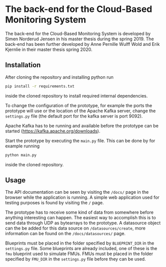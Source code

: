 # The back-end for the Cloud-Based Monitoring System

The back-end for the Cloud-Based Monitoring System is developed by Simen Norderud Jensen in his master thesis during the spring 2019. The back-end has been further developed by Anne Pernille Wulff Wold and Erik Kjernlie in their master thesis spring 2020.

## Installation

After cloning the repository and installing python run

```bash
pip install -r requirements.txt
```

inside the cloned repository to install required internal dependencies.

To change the configuration of the prototype, for example the ports the prototype will use or the location of the Apache Kafka server, change the `settings.py` file (the default port for the kafka server is port 9092).

Apache Kafka has to be running and available before the prototype can be started (https://kafka.apache.org/downloads).

Start the prototype by executing the `main.py` file.
This can be done by for example running

```bash
python main.py
```

inside the cloned repository.

## Usage

The API documentation can be seen by visiting the `/docs/` page in the browser while the application is running.
A simple web application used for testing purposes is found by visiting the `/` page.

The prototype has to receive some kind of data from somewhere before anything interesting can happen.
The easiest way to accomplish this is to send data through UDP as bytearrays to the prototype.
A datasource object can the be added for this data source on `/datasources/create`, more information can be found on the `/docs/datasources/` page.

Blueprints must be placed in the folder specified by `BLUEPRINT_DIR` in the `settings.py` file.
Some blueprints are already included, one of these is the `fmu` blueprint used to simulate FMUs.
FMUs must be placed in the folder specified by `FMU_DIR` in the `settings.py` file before they can be used.
